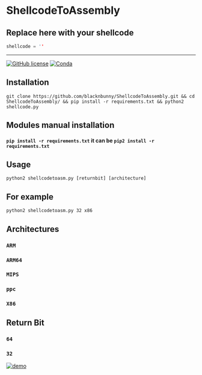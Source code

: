 # ShellcodeToAssembly

## Replace here with your shellcode
```c
shellcode = ''
```
---------

[![GitHub license](https://img.shields.io/badge/license-MIT-blue.svg)]()
[![Conda](https://img.shields.io/conda/pn/conda-forge/python.svg)]()

## Installation
`git clone https://github.com/blacknbunny/ShellcodeToAssembly.git && cd ShellcodeToAssembly/ && pip install -r requirements.txt && python2 shellcode.py`


## Modules manual installation
#### `pip install -r requirements.txt` it can be `pip2 install -r requirements.txt`

## Usage
`python2 shellcodetoasm.py [returnbit] [architecture]`

## For example
`python2 shellcodetoasm.py 32 x86`

## Architectures
### `ARM`
### `ARM64`
### `MIPS`
### `ppc`
### `X86`

## Return Bit
### `64`
### `32`

[![demo](https://asciinema.org/a/bxVxkc9U7FxmzDi34eF3bG2T0.png)](https://asciinema.org/a/bxVxkc9U7FxmzDi34eF3bG2T0?autoplay=1)
